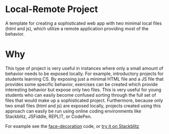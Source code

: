 # Local-Remote Project

A template for creating a sophisticated web app with two minimal local files (html and js), which utilize a remote application providing most of the behavior.

# Why

This type of project is very useful in instances where only a small amount of behavior needs to be exposed locally. For example, introductory projects for students learning CS. By exposing just a minimal HTML file and a JS file that provides some specific behavior, exercises can be created which provide interesting behavior but expose only two files. This is very useful for young students who can easily become confused sorting through the full set of files that would make up a sophisticated project. Furthermore, because only two small files (html and js) are exposed locally, projects created using this approach can easily be run using online coding environments like Stackblitz, JSFiddle, REPLIT, or CodePen.

For example see the [face-decoration](https://github.com/albertpatterson/face-decoration) code, or [try it on Stackblitz](https://stackblitz.com/edit/web-platform-ntaf41?file=code.js)
